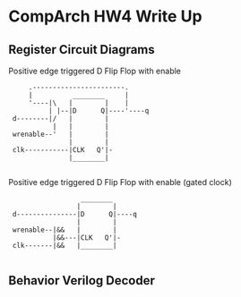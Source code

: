 # CompArch HW4 Write Up

## Register Circuit Diagrams
Positive edge triggered D Flip Flop with enable
```
     .-----------------------.
     |          ________     |
     '----|\   |        |    |
          | |--|D      Q|----'----q
 d--------|/   |        |
           |   |        |
 wrenable--'   |        |
               |        |
 clk-----------|CLK   Q'|-
               |________|
       
```

Positive edge triggered D Flip Flop with enable (gated clock)
```
                  ________
                 |        |
 d---------------|D      Q|----q
                 |        |
 wrenable--|&&   |        |
           |&&---|CLK   Q'|-
 clk-------|&&   |________|
       
```

## Behavior Verilog Decoder
